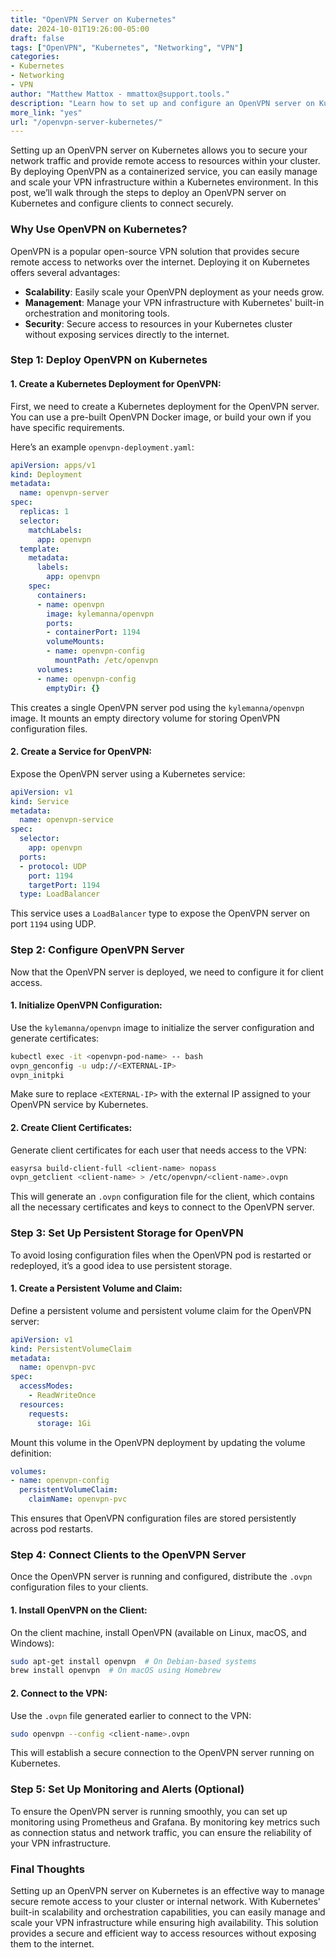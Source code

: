 ```yaml
---
title: "OpenVPN Server on Kubernetes"  
date: 2024-10-01T19:26:00-05:00  
draft: false  
tags: ["OpenVPN", "Kubernetes", "Networking", "VPN"]  
categories:  
- Kubernetes  
- Networking  
- VPN  
author: "Matthew Mattox - mmattox@support.tools."  
description: "Learn how to set up and configure an OpenVPN server on Kubernetes to secure your network traffic and access your cluster remotely."  
more_link: "yes"  
url: "/openvpn-server-kubernetes/"  
---
```


Setting up an OpenVPN server on Kubernetes allows you to secure your network traffic and provide remote access to resources within your cluster. By deploying OpenVPN as a containerized service, you can easily manage and scale your VPN infrastructure within a Kubernetes environment. In this post, we’ll walk through the steps to deploy an OpenVPN server on Kubernetes and configure clients to connect securely.

<!--more-->

### Why Use OpenVPN on Kubernetes?

OpenVPN is a popular open-source VPN solution that provides secure remote access to networks over the internet. Deploying it on Kubernetes offers several advantages:

- **Scalability**: Easily scale your OpenVPN deployment as your needs grow.
- **Management**: Manage your VPN infrastructure with Kubernetes' built-in orchestration and monitoring tools.
- **Security**: Secure access to resources in your Kubernetes cluster without exposing services directly to the internet.

### Step 1: Deploy OpenVPN on Kubernetes

#### 1. **Create a Kubernetes Deployment for OpenVPN**:

First, we need to create a Kubernetes deployment for the OpenVPN server. You can use a pre-built OpenVPN Docker image, or build your own if you have specific requirements.

Here’s an example `openvpn-deployment.yaml`:

```yaml
apiVersion: apps/v1
kind: Deployment
metadata:
  name: openvpn-server
spec:
  replicas: 1
  selector:
    matchLabels:
      app: openvpn
  template:
    metadata:
      labels:
        app: openvpn
    spec:
      containers:
      - name: openvpn
        image: kylemanna/openvpn
        ports:
        - containerPort: 1194
        volumeMounts:
        - name: openvpn-config
          mountPath: /etc/openvpn
      volumes:
      - name: openvpn-config
        emptyDir: {}
```

This creates a single OpenVPN server pod using the `kylemanna/openvpn` image. It mounts an empty directory volume for storing OpenVPN configuration files.

#### 2. **Create a Service for OpenVPN**:

Expose the OpenVPN server using a Kubernetes service:

```yaml
apiVersion: v1
kind: Service
metadata:
  name: openvpn-service
spec:
  selector:
    app: openvpn
  ports:
  - protocol: UDP
    port: 1194
    targetPort: 1194
  type: LoadBalancer
```

This service uses a `LoadBalancer` type to expose the OpenVPN server on port `1194` using UDP.

### Step 2: Configure OpenVPN Server

Now that the OpenVPN server is deployed, we need to configure it for client access.

#### 1. **Initialize OpenVPN Configuration**:

Use the `kylemanna/openvpn` image to initialize the server configuration and generate certificates:

```bash
kubectl exec -it <openvpn-pod-name> -- bash
ovpn_genconfig -u udp://<EXTERNAL-IP>
ovpn_initpki
```

Make sure to replace `<EXTERNAL-IP>` with the external IP assigned to your OpenVPN service by Kubernetes.

#### 2. **Create Client Certificates**:

Generate client certificates for each user that needs access to the VPN:

```bash
easyrsa build-client-full <client-name> nopass
ovpn_getclient <client-name> > /etc/openvpn/<client-name>.ovpn
```

This will generate an `.ovpn` configuration file for the client, which contains all the necessary certificates and keys to connect to the OpenVPN server.

### Step 3: Set Up Persistent Storage for OpenVPN

To avoid losing configuration files when the OpenVPN pod is restarted or redeployed, it’s a good idea to use persistent storage.

#### 1. **Create a Persistent Volume and Claim**:

Define a persistent volume and persistent volume claim for the OpenVPN server:

```yaml
apiVersion: v1
kind: PersistentVolumeClaim
metadata:
  name: openvpn-pvc
spec:
  accessModes:
    - ReadWriteOnce
  resources:
    requests:
      storage: 1Gi
```

Mount this volume in the OpenVPN deployment by updating the volume definition:

```yaml
volumes:
- name: openvpn-config
  persistentVolumeClaim:
    claimName: openvpn-pvc
```

This ensures that OpenVPN configuration files are stored persistently across pod restarts.

### Step 4: Connect Clients to the OpenVPN Server

Once the OpenVPN server is running and configured, distribute the `.ovpn` configuration files to your clients.

#### 1. **Install OpenVPN on the Client**:

On the client machine, install OpenVPN (available on Linux, macOS, and Windows):

```bash
sudo apt-get install openvpn  # On Debian-based systems
brew install openvpn  # On macOS using Homebrew
```

#### 2. **Connect to the VPN**:

Use the `.ovpn` file generated earlier to connect to the VPN:

```bash
sudo openvpn --config <client-name>.ovpn
```

This will establish a secure connection to the OpenVPN server running on Kubernetes.

### Step 5: Set Up Monitoring and Alerts (Optional)

To ensure the OpenVPN server is running smoothly, you can set up monitoring using Prometheus and Grafana. By monitoring key metrics such as connection status and network traffic, you can ensure the reliability of your VPN infrastructure.

### Final Thoughts

Setting up an OpenVPN server on Kubernetes is an effective way to manage secure remote access to your cluster or internal network. With Kubernetes' built-in scalability and orchestration capabilities, you can easily manage and scale your VPN infrastructure while ensuring high availability. This solution provides a secure and efficient way to access resources without exposing them to the internet.

